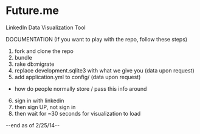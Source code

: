 Future.me
=========

LinkedIn Data Visualization Tool

DOCUMENTATION
(If you want to play with the repo, follow these steps)

1. fork and clone the repo
2. bundle
3. rake db:migrate
4. replace development.sqlite3 with what we give you (data upon request)
5. add application.yml to config/ (data upon request)
- how do people normally store / pass this info around
6. sign in with linkedin
7. then sign UP, not sign in
8. then wait for ~30 seconds for visualization to load

--end as of 2/25/14--
